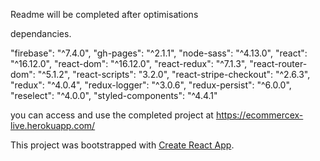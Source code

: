 Readme will be completed after optimisations 

dependancies.

"firebase": "^7.4.0",
"gh-pages": "^2.1.1",
"node-sass": "^4.13.0",
"react": "^16.12.0",
"react-dom": "^16.12.0",
"react-redux": "^7.1.3",
"react-router-dom": "^5.1.2",
"react-scripts": "3.2.0",
"react-stripe-checkout": "^2.6.3",
"redux": "^4.0.4",
"redux-logger": "^3.0.6",
"redux-persist": "^6.0.0",
"reselect": "^4.0.0",
"styled-components": "^4.4.1"

you can access and use the completed project at https://ecommercex-live.herokuapp.com/


This project was bootstrapped with [Create React App](https://github.com/facebook/create-react-app).

